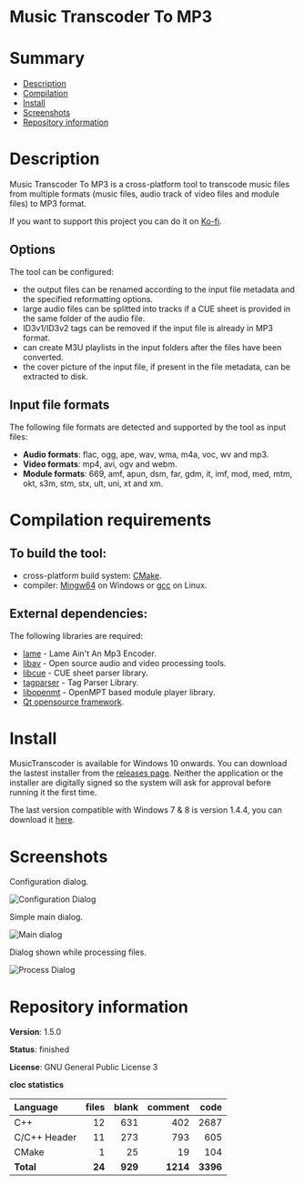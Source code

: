 Music Transcoder To MP3
=======================

# Summary
- [Description](#description)
- [Compilation](#compilation-requirements)
- [Install](#install)
- [Screenshots](#screenshots)
- [Repository information](#repository-information)

# Description
Music Transcoder To MP3 is a cross-platform tool to transcode music files from multiple formats (music files, audio track of video files and module files) to MP3 format. 

If you want to support this project you can do it on [Ko-fi](https://ko-fi.com/felixdelaspozas).

## Options
The tool can be configured:
* the output files can be renamed according to the input file metadata and the specified reformatting options.
* large audio files can be splitted into tracks if a CUE sheet is provided in the same folder of the audio file.
* ID3v1/ID3v2 tags can be removed if the input file is already in MP3 format.
* can create M3U playlists in the input folders after the files have been converted.
* the cover picture of the input file, if present in the file metadata, can be extracted to disk. 

## Input file formats
The following file formats are detected and supported by the tool as input files:
* **Audio formats**: flac, ogg, ape, wav, wma, m4a, voc, wv and mp3.
* **Video formats**: mp4, avi, ogv and webm.
* **Module formats**: 669, amf, apun, dsm, far, gdm, it, imf, mod, med, mtm, okt, s3m, stm, stx, ult, uni, xt and xm.

# Compilation requirements
## To build the tool:
* cross-platform build system: [CMake](http://www.cmake.org/cmake/resources/software.html).
* compiler: [Mingw64](http://sourceforge.net/projects/mingw-w64/) on Windows or [gcc](http://gcc.gnu.org/) on Linux.

## External dependencies:
The following libraries are required:
* [lame](http://lame.sourceforge.net/) - Lame Ain't An Mp3 Encoder.
* [libav](https://github.com/libav/libav) - Open source audio and video processing tools.
* [libcue](https://github.com/lipnitsk/libcue) - CUE sheet parser library.
* [tagparser](https://github.com/Martchus/tagparser/) - Tag Parser Library.
* [libopenmt](http://lib.openmpt.org/) - OpenMPT based module player library.
* [Qt opensource framework](http://www.qt.io/).

# Install

MusicTranscoder is available for Windows 10 onwards. You can download the lastest installer from the [releases page](https://github.com/FelixdelasPozas/transcodertomp3/releases). Neither the application or the installer are digitally signed so the system will ask for approval before running it the first time.

The last version compatible with Windows 7 & 8 is version 1.4.4, you can download it [here](https://github.com/FelixdelasPozas/transcodertomp3/releases/tag/1.4.4).

# Screenshots
Configuration dialog.

![Configuration Dialog](https://user-images.githubusercontent.com/12167134/107889759-0c857000-6f15-11eb-9764-cb135c585c75.png)

Simple main dialog.

![Main dialog](https://cloud.githubusercontent.com/assets/12167134/7867872/e2fd4c28-0578-11e5-93bb-56c7ee8b26df.jpg)

Dialog shown while processing files.

![Process Dialog](https://cloud.githubusercontent.com/assets/12167134/7867873/e48c0714-0578-11e5-8de4-ba1b44b1b72f.jpg)

# Repository information
**Version**: 1.5.0

**Status**: finished

**License**: GNU General Public License 3

**cloc statistics**

| Language                     |files          |blank        |comment        |code     |
|:-----------------------------|--------------:|------------:|--------------:|--------:|
| C++                          |   12          |  631        |    402        | 2687    |
| C/C++ Header                 |   11          |  273        |    793        |  605    |
| CMake                        |    1          |   25        |     19        |  104    |
| **Total**                    |   **24**      |  **929**    |   **1214**    | **3396**|
